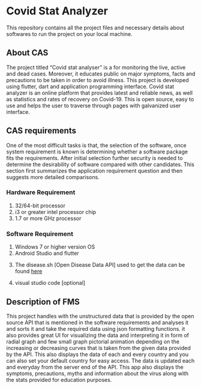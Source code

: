# Covid Stat Analyzer
This repository contains all the project files and necessary details about softwares to run the project on your local machine.
## About CAS
The project titled “Covid stat analyser” is a for monitoring the live, active and dead cases. Moreover, it educates public on major symptoms, facts and precautions to be taken in order to avoid illness. This project is developed using flutter, dart and application programming interface. Covid stat analyzer is an online platform that provides latest and reliable news, as well as statistics and rates of recovery on Covid-19. This is open source, easy to use and helps the user to traverse through pages with galvanized user interface.
## CAS requirements
One of the most difficult tasks is that, the selection of the software, once system requirement is known is determining whether a software package fits the requirements. After initial selection further security is needed to determine the desirability of software compared with other candidates. This section first summarizes the application requirement question and then suggests more detailed comparisons.

### Hardware Requirement

1.	32/64-bit processor
2.	i3 or greater intel processor chip
3.	1.7 or more GHz processor

### Software Requirement
1.	Windows 7 or higher version OS
2.	Android Studio and flutter
3.	<p>The disease.sh [Open Disease Data API] used to get the data can be found <a href=" https://corona.lmao.ninja/">here</a></p>
4.	visual studio code [optional]

## Description of FMS
This project handles with the unstructured data that is provided by the open source API that is mentioned in the software requirements and analyses it and sorts it and take the required data using json formatting functions. it also provides great UI for visualizing the data and interpreting it in form of radial graph and few small graph pictorial animation depending on the increasing or decreasing curves that is taken from the given data provided by the API.
This also displays the data of each and every country and you can also set your default country for easy access. The data is updated each and everyday from the server end of the API.
This app also displays the symptoms, precautions, myths and information about the virus along with the stats provided for education purposes.


